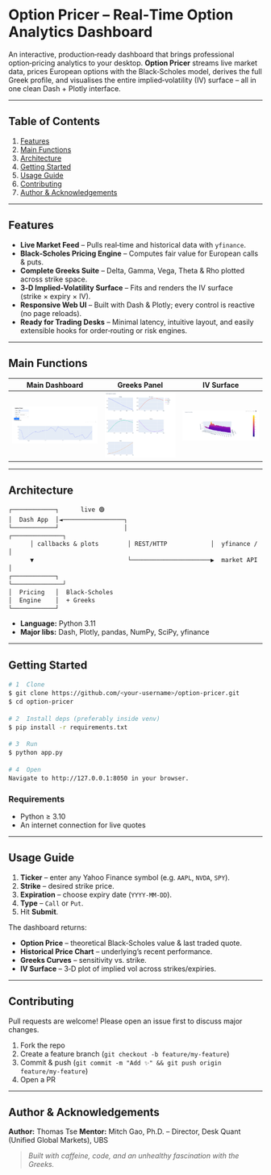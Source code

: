 # Option Pricer – Real‑Time Option Analytics Dashboard

An interactive, production‑ready dashboard that brings professional option‑pricing analytics to your desktop. **Option Pricer** streams live market data, prices European options with the Black‑Scholes model, derives the full Greek profile, and visualises the entire implied‑volatility (IV) surface – all in one clean Dash + Plotly interface.

---

## Table of Contents

1. [Features](#features)
2. [Main Functions](#main-functions)
3. [Architecture](#architecture)
4. [Getting Started](#getting-started)
5. [Usage Guide](#usage-guide)
6. [Contributing](#contributing)
7. [Author & Acknowledgements](#author--acknowledgements)

---

## Features

* **Live Market Feed** – Pulls real‑time and historical data with `yfinance`.
* **Black‑Scholes Pricing Engine** – Computes fair value for European calls & puts.
* **Complete Greeks Suite** – Delta, Gamma, Vega, Theta & Rho plotted across strike space.
* **3‑D Implied‑Volatility Surface** – Fits and renders the IV surface (strike × expiry × IV).
* **Responsive Web UI** – Built with Dash & Plotly; every control is reactive (no page reloads).
* **Ready for Trading Desks** – Minimal latency, intuitive layout, and easily extensible hooks for order‑routing or risk engines.

---

## Main Functions

|   Main Dashboard   |   Greeks Panel  |              IV Surface             |
| :----------------: | :-------------: | :---------------------------------: |
| ![](Dashboard.png) | ![](Greeks.png) | ![](Implied_Volatility_Surface.png) |

---

## Architecture

```
┌────────────┐      live 🟢
│  Dash App  │◄─────────────────┐
└────────────┘                  │                       ┌──────────────┐
      │ callbacks & plots        │ REST/HTTP            │  yfinance /  │
      ▼                          └──────────────────────▶  market API   │
┌────────────┐                                           └──────────────┘
│  Pricing   │  Black‑Scholes
│  Engine    │  + Greeks
└────────────┘
```

* **Language:** Python 3.11
* **Major libs:** Dash, Plotly, pandas, NumPy, SciPy, yfinance

---

## Getting Started

```bash
# 1  Clone
$ git clone https://github.com/<your‑username>/option-pricer.git
$ cd option-pricer

# 2  Install deps (preferably inside venv)
$ pip install -r requirements.txt

# 3  Run
$ python app.py

# 4  Open
Navigate to http://127.0.0.1:8050 in your browser.
```

### Requirements

* Python ≥ 3.10
* An internet connection for live quotes

---

## Usage Guide

1. **Ticker** – enter any Yahoo Finance symbol (e.g. `AAPL`, `NVDA`, `SPY`).
2. **Strike** – desired strike price.
3. **Expiration** – choose expiry date (`YYYY‑MM‑DD`).
4. **Type** – `Call` or `Put`.
5. Hit **Submit**.

The dashboard returns:

* **Option Price** – theoretical Black‑Scholes value & last traded quote.
* **Historical Price Chart** – underlying’s recent performance.
* **Greeks Curves** – sensitivity vs. strike.
* **IV Surface** – 3‑D plot of implied vol across strikes/expiries.

---

## Contributing

Pull requests are welcome! Please open an issue first to discuss major changes.

1. Fork the repo
2. Create a feature branch (`git checkout -b feature/my-feature`)
3. Commit & push (`git commit -m "Add ✨" && git push origin feature/my-feature`)
4. Open a PR

---

## Author & Acknowledgements

**Author:** Thomas Tse
**Mentor:** Mitch Gao, Ph.D. – Director, Desk Quant (Unified Global Markets), UBS

> *Built with caffeine, code, and an unhealthy fascination with the Greeks.*
